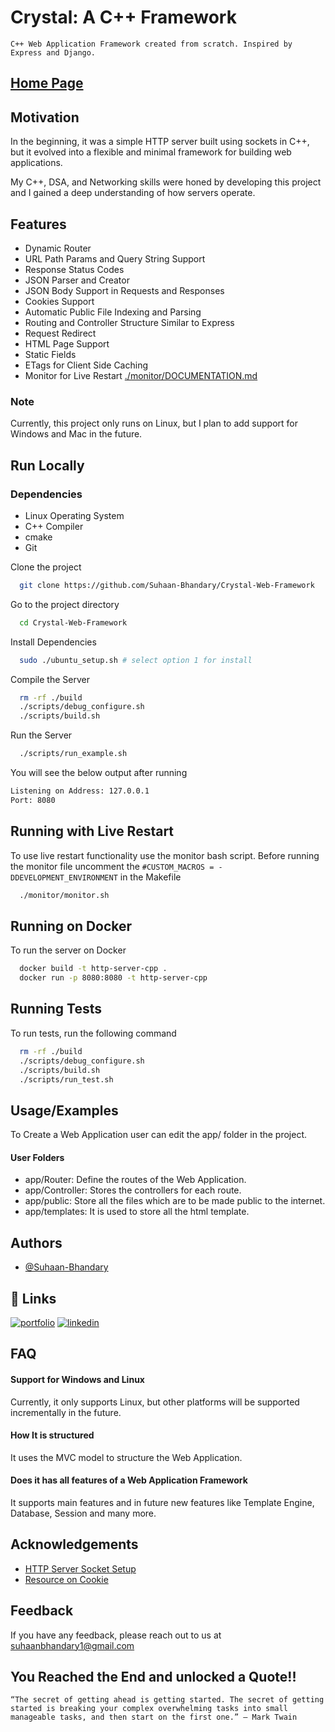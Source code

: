 # Crystal: A C++ Framework

```
C++ Web Application Framework created from scratch. Inspired by Express and Django.
```

## [Home Page](https://crystal-web-framework.onrender.com)

## Motivation

In the beginning, it was a simple HTTP server built using sockets in C++, but it evolved into a flexible and minimal framework for building web applications.

My C++, DSA, and Networking skills were honed by developing this project and I gained a deep understanding of how servers operate.

## Features

- Dynamic Router
- URL Path Params and Query String Support
- Response Status Codes
- JSON Parser and Creator
- JSON Body Support in Requests and Responses
- Cookies Support
- Automatic Public File Indexing and Parsing
- Routing and Controller Structure Similar to Express
- Request Redirect
- HTML Page Support
- Static Fields
- ETags for Client Side Caching
- Monitor for Live Restart [./monitor/DOCUMENTATION.md](./monitor/DOCUMENTATION.md)

### Note

Currently, this project only runs on Linux, but I plan to add support for Windows and Mac in the future.

## Run Locally

### Dependencies

- Linux Operating System
- C++ Compiler
- cmake
- Git

Clone the project

```bash
  git clone https://github.com/Suhaan-Bhandary/Crystal-Web-Framework
```

Go to the project directory

```bash
  cd Crystal-Web-Framework
```

Install Dependencies

```bash
  sudo ./ubuntu_setup.sh # select option 1 for install
```

Compile the Server

```bash
  rm -rf ./build
  ./scripts/debug_configure.sh
  ./scripts/build.sh
```

Run the Server

```bash
  ./scripts/run_example.sh
```

You will see the below output after running

```bash
Listening on Address: 127.0.0.1
Port: 8080
```

## Running with Live Restart

To use live restart functionality use the monitor bash script.
Before running the monitor file uncomment the `#CUSTOM_MACROS = -DDEVELOPMENT_ENVIRONMENT` in the Makefile

```bash
  ./monitor/monitor.sh
```

## Running on Docker

To run the server on Docker

```bash
  docker build -t http-server-cpp .
  docker run -p 8080:8080 -t http-server-cpp
```

## Running Tests

To run tests, run the following command

```bash
  rm -rf ./build
  ./scripts/debug_configure.sh
  ./scripts/build.sh
  ./scripts/run_test.sh
```

## Usage/Examples

To Create a Web Application user can edit the app/ folder in the project.

#### User Folders

- app/Router: Define the routes of the Web Application.
- app/Controller: Stores the controllers for each route.
- app/public: Store all the files which are to be made public to the internet.
- app/templates: It is used to store all the html template.

## Authors

- [@Suhaan-Bhandary](https://github.com/Suhaan-Bhandary)

## 🔗 Links

[![portfolio](https://img.shields.io/badge/my_portfolio-000?style=for-the-badge&logo=ko-fi&logoColor=white)](https://suhaan-bhandary.github.io/suhaan-portfolio/)
[![linkedin](https://img.shields.io/badge/linkedin-0A66C2?style=for-the-badge&logo=linkedin&logoColor=white)](https://www.linkedin.com/in/suhaan-bhandary)

## FAQ

#### Support for Windows and Linux

Currently, it only supports Linux, but other platforms will be supported incrementally in the future.

#### How It is structured

It uses the MVC model to structure the Web Application.

#### Does it has all features of a Web Application Framework

It supports main features and in future new features like Template Engine, Database, Session and many more.

## Acknowledgements

- [HTTP Server Socket Setup](https://osasazamegbe.medium.com/showing-building-an-http-server-from-scratch-in-c-2da7c0db6cb7)
- [Resource on Cookie](https://developer.mozilla.org/en-US/docs/Web/HTTP/Headers/cookie)

## Feedback

If you have any feedback, please reach out to us at suhaanbhandary1@gmail.com

## You Reached the End and unlocked a Quote!!

```
“The secret of getting ahead is getting started. The secret of getting started is breaking your complex overwhelming tasks into small manageable tasks, and then start on the first one.” — Mark Twain
```
